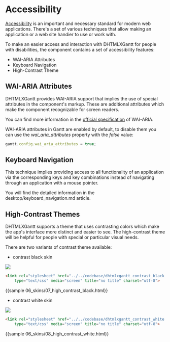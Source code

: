 Accessibility
=================

[Accessibility](https://www.w3.org/WAI/fundamentals/accessibility-intro/) is an important and necessary standard for modern web applications. 
There's a set of various techniques that allow making an application or a web site handier to use or work with. 

To make an easier access and interaction with DHTMLXGantt for people with disabilities, the component contains a set of accessibility features:

- WAI-ARIA Attributes
- Keyboard  Navigation
- High-Contrast Theme

WAI-ARIA Attributes
----------------------

DHTMLXGantt provides WAI-ARIA support that implies the use of special attributes in the component's markup.
These are additional attributes which make the component recognizable for screen readers. 

You can find more information in the [official specification](https://www.w3.org/WAI/intro/aria) of WAI-ARIA.

WAI-ARIA attributes in Gantt are enabled by default, to disable them you can use the *wai_aria_attributes* property with the *false* value:

~~~js
gantt.config.wai_aria_attributes = true;
~~~

Keyboard Navigation
-------------------

This technique implies providing access to all functionality of an application via the corresponding keys and key combinations
instead of navigating through an application with a mouse pointer.  

You will find the detailed information in the desktop/keyboard_navigation.md article.

High-Contrast Themes
--------------------

DHTMLXGantt supports a theme that uses contrasting colors which make the app's interface more distinct and easier to see.
The high-contrast theme will be helpful for people with special or particular visual needs.

There are two variants of contrast theme available: 

- contrast black skin

<img src="desktop/contrast_black_skin.png">

~~~html
<link rel="stylesheet" href="../../codebase/dhtmlxgantt_contrast_black.css" 
	type="text/css" media="screen" title="no title" charset="utf-8">
~~~

{{sample 06_skins/07_high_contrast_black.html}}

- contrast white skin

<img src="desktop/contrast_white_skin.png">

~~~html
<link rel="stylesheet" href="../../codebase/dhtmlxgantt_contrast_white.css" 
    type="text/css" media="screen" title="no title" charset="utf-8">
~~~

{{sample 06_skins/08_high_contrast_white.html}}